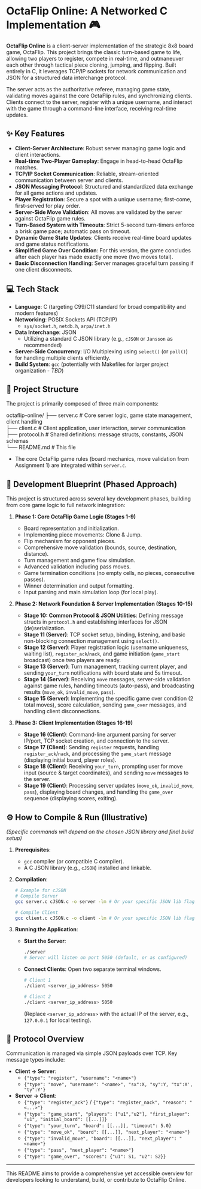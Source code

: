 # OctaFlip Online: A Networked C Implementation 🎮

**OctaFlip Online** is a client-server implementation of the strategic 8x8 board game, OctaFlip. This project brings the classic turn-based game to life, allowing two players to register, compete in real-time, and outmaneuver each other through tactical piece cloning, jumping, and flipping. Built entirely in C, it leverages TCP/IP sockets for network communication and JSON for a structured data interchange protocol.

The server acts as the authoritative referee, managing game state, validating moves against the core OctaFlip rules, and synchronizing clients. Clients connect to the server, register with a unique username, and interact with the game through a command-line interface, receiving real-time updates.

## ✨ Key Features

* **Client-Server Architecture**: Robust server managing game logic and client interactions.
* **Real-time Two-Player Gameplay**: Engage in head-to-head OctaFlip matches.
* **TCP/IP Socket Communication**: Reliable, stream-oriented communication between server and clients.
* **JSON Messaging Protocol**: Structured and standardized data exchange for all game actions and updates.
* **Player Registration**: Secure a spot with a unique username; first-come, first-served for play order.
* **Server-Side Move Validation**: All moves are validated by the server against OctaFlip game rules.
* **Turn-Based System with Timeouts**: Strict 5-second turn-timers enforce a brisk game pace; automatic pass on timeout.
* **Dynamic Game State Updates**: Clients receive real-time board updates and game status notifications.
* **Simplified Game Over Condition**: For this version, the game concludes after each player has made exactly one move (two moves total).
* **Basic Disconnection Handling**: Server manages graceful turn passing if one client disconnects.

## 💻 Tech Stack

* **Language**: C (targeting C99/C11 standard for broad compatibility and modern features)
* **Networking**: POSIX Sockets API (TCP/IP)
    * `sys/socket.h`, `netdb.h`, `arpa/inet.h`
* **Data Interchange**: JSON
    * Utilizing a standard C JSON library (e.g., `cJSON` or `Jansson` as recommended)
* **Server-Side Concurrency**: I/O Multiplexing using `select()` (or `poll()`) for handling multiple clients efficiently.
* **Build System**: `gcc` (potentially with Makefiles for larger project organization - *TBD*)

## 📂 Project Structure

The project is primarily composed of three main components:

octaflip-online/
├── server.c          # Core server logic, game state management, client handling <br>
├── client.c          # Client application, user interaction, server communication <br>
├── protocol.h        # Shared definitions: message structs, constants, JSON schemas <br>
└── README.md         # This file

* The core OctaFlip game rules (board mechanics, move validation from Assignment 1) are integrated within `server.c`.

## 🚀 Development Blueprint (Phased Approach)

This project is structured across several key development phases, building from core game logic to full network integration:

1.  **Phase 1: Core OctaFlip Game Logic (Stages 1-9)**
    * Board representation and initialization.
    * Implementing piece movements: Clone & Jump.
    * Flip mechanism for opponent pieces.
    * Comprehensive move validation (bounds, source, destination, distance).
    * Turn management and game flow simulation.
    * Advanced validation including pass moves.
    * Game termination conditions (no empty cells, no pieces, consecutive passes).
    * Winner determination and output formatting.
    * Input parsing and main simulation loop (for local play).

2.  **Phase 2: Network Foundation & Server Implementation (Stages 10-15)**
    * **Stage 10: Common Protocol & JSON Utilities**: Defining message structs in `protocol.h` and establishing interfaces for JSON (de)serialization.
    * **Stage 11 (Server)**: TCP socket setup, binding, listening, and basic non-blocking connection management using `select()`.
    * **Stage 12 (Server)**: Player registration logic (username uniqueness, waiting list), `register_ack`/`nack`, and game initiation (`game_start` broadcast) once two players are ready.
    * **Stage 13 (Server)**: Turn management, tracking current player, and sending `your_turn` notifications with board state and 5s timeout.
    * **Stage 14 (Server)**: Receiving `move` messages, server-side validation against game rules, handling timeouts (auto-pass), and broadcasting results (`move_ok`, `invalid_move`, `pass`).
    * **Stage 15 (Server)**: Implementing the specific game over condition (2 total moves), score calculation, sending `game_over` messages, and handling client disconnections.

3.  **Phase 3: Client Implementation (Stages 16-19)**
    * **Stage 16 (Client)**: Command-line argument parsing for server IP/port, TCP socket creation, and connection to the server.
    * **Stage 17 (Client)**: Sending `register` requests, handling `register_ack`/`nack`, and processing the `game_start` message (displaying initial board, player roles).
    * **Stage 18 (Client)**: Receiving `your_turn`, prompting user for move input (source & target coordinates), and sending `move` messages to the server.
    * **Stage 19 (Client)**: Processing server updates (`move_ok`, `invalid_move`, `pass`), displaying board changes, and handling the `game_over` sequence (displaying scores, exiting).

## ⚙️ How to Compile & Run (Illustrative)

*(Specific commands will depend on the chosen JSON library and final build setup)*

1.  **Prerequisites**:
    * `gcc` compiler (or compatible C compiler).
    * A C JSON library (e.g., `cJSON`) installed and linkable.

2.  **Compilation**:
    ```bash
    # Example for cJSON
    # Compile Server
    gcc server.c cJSON.c -o server -lm # Or your specific JSON lib flags

    # Compile Client
    gcc client.c cJSON.c -o client -lm # Or your specific JSON lib flags
    ```

3.  **Running the Application**:
    * **Start the Server**:
        ```bash
        ./server
        # Server will listen on port 5050 (default, or as configured)
        ```
    * **Connect Clients**: Open two separate terminal windows.
        ```bash
        # Client 1
        ./client <server_ip_address> 5050

        # Client 2
        ./client <server_ip_address> 5050
        ```
        (Replace `<server_ip_address>` with the actual IP of the server, e.g., `127.0.0.1` for local testing).

## 💬 Protocol Overview

Communication is managed via simple JSON payloads over TCP. Key message types include:

* **Client -> Server**:
    * `{"type": "register", "username": "<name>"}`
    * `{"type": "move", "username": "<name>", "sx":X, "sy":Y, "tx":X', "ty":Y'}`
* **Server -> Client**:
    * `{"type": "register_ack"}` / `{"type": "register_nack", "reason": "<...>"}`
    * `{"type": "game_start", "players": ["u1","u2"], "first_player": "u1", "initial_board": [[...]]}`
    * `{"type": "your_turn", "board": [[...]], "timeout": 5.0}`
    * `{"type": "move_ok", "board": [[...]], "next_player": "<name>"}`
    * `{"type": "invalid_move", "board": [[...]], "next_player": "<name>"}`
    * `{"type": "pass", "next_player": "<name>"}`
    * `{"type": "game_over", "scores": {"u1": S1, "u2": S2}}`

---

This README aims to provide a comprehensive yet accessible overview for developers looking to understand, build, or contribute to OctaFlip Online.
